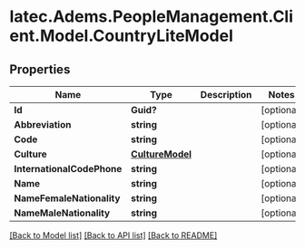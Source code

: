 # Iatec.Adems.PeopleManagement.Client.Model.CountryLiteModel
## Properties

Name | Type | Description | Notes
------------ | ------------- | ------------- | -------------
**Id** | **Guid?** |  | [optional] 
**Abbreviation** | **string** |  | [optional] 
**Code** | **string** |  | [optional] 
**Culture** | [**CultureModel**](CultureModel.md) |  | [optional] 
**InternationalCodePhone** | **string** |  | [optional] 
**Name** | **string** |  | [optional] 
**NameFemaleNationality** | **string** |  | [optional] 
**NameMaleNationality** | **string** |  | [optional] 

[[Back to Model list]](../README.md#documentation-for-models) [[Back to API list]](../README.md#documentation-for-api-endpoints) [[Back to README]](../README.md)

